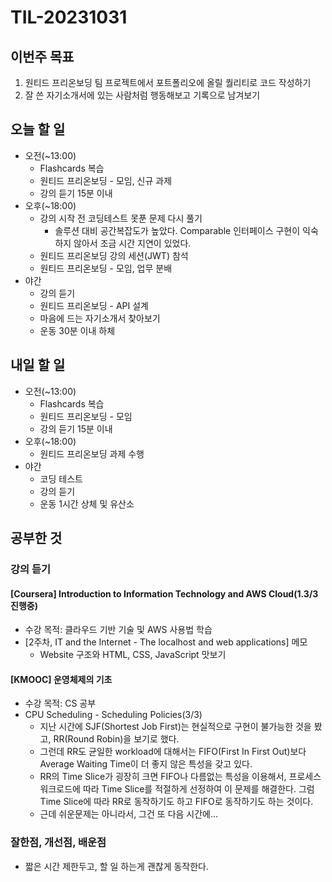 # TIL-20231031

## 이번주 목표

1. 원티드 프리온보딩 팀 프로젝트에서 포트폴리오에 올릴 퀄리티로 코드 작성하기
2. 잘 쓴 자기소개서에 있는 사람처럼 행동해보고 기록으로 남겨보기

## 오늘 할 일

- 오전(~13:00)
  - Flashcards 복습
  - 원티드 프리온보딩 - 모임, 신규 과제
  - 강의 듣기 15분 이내
- 오후(~18:00)
  - 강의 시작 전 코딩테스트 못푼 문제 다시 풀기
    - 솔루션 대비 공간복잡도가 높았다. Comparable 인터페이스 구현이 익숙하지 않아서 조금 시간 지연이 있었다.
  - 원티드 프리온보딩 강의 세션(JWT) 참석
  - 원티드 프리온보딩 - 모임, 업무 분배
- 야간
  - 강의 듣기
  - 원티드 프리온보딩 - API 설계
  - 마음에 드는 자기소개서 찾아보기
  - 운동 30분 이내 하체

## 내일 할 일

- 오전(~13:00)
  - Flashcards 복습
  - 원티드 프리온보딩 - 모임
  - 강의 듣기 15분 이내
- 오후(~18:00)
  - 원티드 프리온보딩 과제 수행
- 야간
  - 코딩 테스트
  - 강의 듣기
  - 운동 1시간 상체 및 유산소

## 공부한 것

### 강의 듣기

#### [Coursera] Introduction to Information Technology and AWS Cloud(1.3/3 진행중)

- 수강 목적: 클라우드 기반 기술 및 AWS 사용법 학습
- [2주차, IT and the Internet - The localhost and web applications] 메모
  - Website 구조와 HTML, CSS, JavaScript 맛보기

#### [KMOOC] 운영체제의 기초

- 수강 목적: CS 공부
- CPU Scheduling - Scheduling Policies(3/3)
  - 지난 시간에 SJF(Shortest Job First)는 현실적으로 구현이 불가능한 것을 봤고, RR(Round Robin)을 보기로 했다.
  - 그런데 RR도 균일한 workload에 대해서는 FIFO(First In First Out)보다 Average Waiting Time이 더 좋지 않은 특성을 갖고 있다.
  - RR의 Time Slice가 굉장히 크면 FIFO나 다름없는 특성을 이용해서, 프로세스 워크로드에 따라 Time Slice를 적절하게 선정하여 이 문제를 해결한다. 그럼 Time Slice에 따라 RR로 동작하기도 하고 FIFO로 동작하기도 하는 것이다.
  - 근데 쉬운문제는 아니라서, 그건 또 다음 시간에...

### 잘한점, 개선점, 배운점

- 짧은 시간 제한두고, 할 일 하는게 괜찮게 동작한다.
